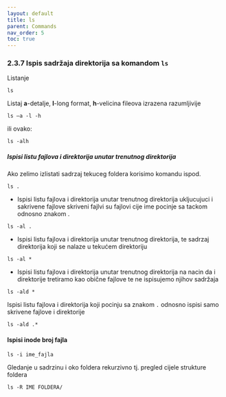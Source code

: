 ```yaml
---
layout: default
title: ls
parent: Commands
nav_order: 5
toc: true
---
```



### 2.3.7 Ispis sadržaja direktorija sa komandom `ls`

Listanje

```
ls
```

Listaj **a**-detalje, **l**-long format, **h**-velicina fileova izrazena razumljivije

```
ls —a -l -h
```

ili ovako:

```
ls -alh
```

##### Ispisi listu fajlova i direktorija unutar trenutnog direktorija

Ako zelimo izlistati sadrzaj tekuceg foldera korisimo komandu ispod.

```
ls .
```

* Ispisi listu fajlova i direktorija unutar trenutnog direktorija ukljucujuci i sakrivene fajlove skriveni fajlvi su fajlovi cije ime pocinje sa tackom odnosno znakom .

```
ls -al .
```

* Ispisi listu fajlova i direktorija unutar trenutnog direktorija, te sadrzaj direktorija koji se nalaze u tekućem direktoriju

```
ls -al *
```

* Ispisi listu fajlova i direktorija unutar trenutnog direktorija na nacin da i direktorije tretiramo kao obične fajlove te ne ispisujemo njihov sadržaja

```
ls -ald *
```

Ispisi listu fajlova i direktorija koji pocinju sa znakom `.` odnosno ispisi samo skrivene fajlove i direktorije

```
ls -ald .*
```


#### Ispisi inode broj fajla

```
ls -i ime_fajla
```

Gledanje u sadrzinu i oko foldera rekurzivno tj. pregled cijele strukture foldera

```
ls -R IME FOLDERA/
```
